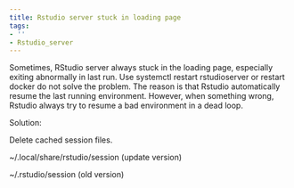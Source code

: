 ```yaml
---
title: Rstudio server stuck in loading page
tags:
- ''
- Rstudio_server
---
```


Sometimes, RStudio server always stuck in the loading page, especially exiting abnormally in last run. Use systemctl restart rstudioserver or restart docker do not solve the problem. The reason is that Rstudio automatically resume the last running environment. However, when something wrong, Rstudio always try to resume a bad environment in a dead loop. 

Solution:

Delete cached session files.

~/.local/share/rstudio/session (update version)

~/.rstudio/session (old version)
